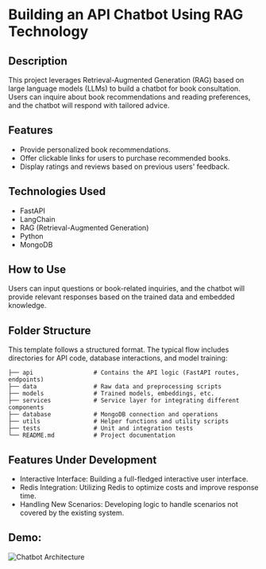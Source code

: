 # Building an API Chatbot Using RAG Technology
## Description
This project leverages Retrieval-Augmented Generation (RAG) based on large language models (LLMs) to build a chatbot for book consultation. Users can inquire about book recommendations and reading preferences, and the chatbot will respond with tailored advice.

## Features
* Provide personalized book recommendations.
* Offer clickable links for users to purchase recommended books.
* Display ratings and reviews based on previous users' feedback.
## Technologies Used
* FastAPI
* LangChain
* RAG (Retrieval-Augmented Generation)
* Python
* MongoDB
## How to Use
Users can input questions or book-related inquiries, and the chatbot will provide relevant responses based on the trained data and embedded knowledge.

## Folder Structure
This template follows a structured format. The typical flow includes directories for API code, database interactions, and model training:
``` .
├── api                 # Contains the API logic (FastAPI routes, endpoints)
├── data                # Raw data and preprocessing scripts
├── models              # Trained models, embeddings, etc.
├── services            # Service layer for integrating different components
├── database            # MongoDB connection and operations
├── utils               # Helper functions and utility scripts
├── tests               # Unit and integration tests
└── README.md           # Project documentation
```
## Features Under Development
* Interactive Interface: Building a full-fledged interactive user interface.
* Redis Integration: Utilizing Redis to optimize costs and improve response time.
* Handling New Scenarios: Developing logic to handle scenarios not covered by the existing system.
## Demo:
![Chatbot Architecture](./images/chatbot-architecture.png)

